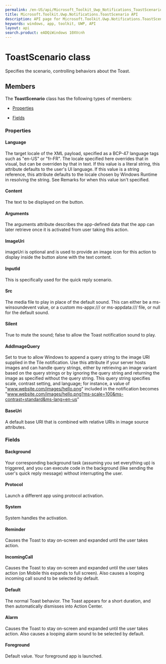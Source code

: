 ```yaml
---
permalink: /en-US/api/Microsoft_Toolkit_Uwp_Notifications_ToastScenario.htm
title: Microsoft.Toolkit.Uwp.Notifications.ToastScenario API 
description: API page for Microsoft.Toolkit.Uwp.Notifications.ToastScenario
keywords: windows, app, toolkit, UWP, API
layout: api
search.product: eADQiWindows 10XVcnh
---
```



# ToastScenario class

Specifies the scenario, controlling behaviors about the Toast.

## Members

The **ToastScenario** class has the following types of members:

* [Properties](#Properties)

* [Fields](#Fields)

### Properties

#### Language

The target locale of the XML payload, specified as a BCP-47 language tags such as "en-US" or "fr-FR". The locale specified here overrides that in visual, but can be overriden by that in text. If this value is a literal string, this attribute defaults to the user's UI language. If this value is a string reference, this attribute defaults to the locale chosen by Windows Runtime in resolving the string. See Remarks for when this value isn't specified.





#### Content

The text to be displayed on the button.





#### Arguments

The arguments attribute describes the app-defined data that the app can later retrieve once it is activated from user taking this action.





#### ImageUri

imageUri is optional and is used to provide an image icon for this action to display inside the button alone with the text content.





#### InputId

This is specifically used for the quick reply scenario.





#### Src

The media file to play in place of the default sound. This can either be a ms-winsoundevent value, or a custom ms-appx:/// or ms-appdata:/// file, or null for the default sound.





#### Silent

True to mute the sound; false to allow the Toast notification sound to play.





#### AddImageQuery

Set to true to allow Windows to append a query string to the image URI supplied in the Tile notification. Use this attribute if your server hosts images and can handle query strings, either by retrieving an image variant based on the query strings or by ignoring the query string and returning the image as specified without the query string. This query string specifies scale, contrast setting, and language; for instance, a value of  "www.website.com/images/hello.png"  included in the notification becomes  "www.website.com/images/hello.png?ms-scale=100&ms-contrast=standard&ms-lang=en-us"





#### BaseUri

A default base URI that is combined with relative URIs in image source attributes.





### Fields

#### Background

Your corresponding background task (assuming you set everything up) is triggered, and you can execute code in the background (like sending the user's quick reply message) without interrupting the user.





#### Protocol

Launch a different app using protocol activation.





#### System

System handles the activation.





#### Reminder

Causes the Toast to stay on-screen and expanded until the user takes action.





#### IncomingCall

Causes the Toast to stay on-screen and expanded until the user takes action (on Mobile this expands to full screen). Also causes a looping incoming call sound to be selected by default.





#### Default

The normal Toast behavior. The Toast appears for a short duration, and then automatically dismisses into Action Center.





#### Alarm

Causes the Toast to stay on-screen and expanded until the user takes action. Also causes a looping alarm sound to be selected by default.





#### Foreground

Default value. Your foreground app is launched.




